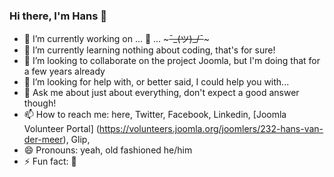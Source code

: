 ### Hi there, I'm Hans 👋

- 🔭 I’m currently working on ... 🤔 ... ~~~¯\_(ツ)_/¯~~~
- 🌱 I’m currently learning nothing about coding, that's for sure!
- 👯 I’m looking to collaborate on the project Joomla, but I'm doing that for a few years already
- 🤔 I’m looking for help with, or better said, I could help you with...
- 💬 Ask me about just about everything, don't expect a good answer though!
- 📫 How to reach me: here, Twitter, Facebook, Linkedin, [Joomla Volunteer Portal] (https://volunteers.joomla.org/joomlers/232-hans-van-der-meer), Glip, 
- 😄 Pronouns: yeah, old fashioned he/him
- ⚡ Fun fact: 🏃
<!--
**hvdmeer/hvdmeer** is a ✨ _special_ ✨ repository because its `README.md` (this file) appears on your GitHub profile.

Here are some ideas to get you started:


-->
